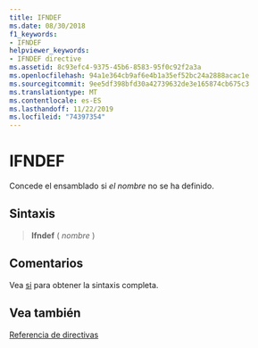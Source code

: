 ```yaml
---
title: IFNDEF
ms.date: 08/30/2018
f1_keywords:
- IFNDEF
helpviewer_keywords:
- IFNDEF directive
ms.assetid: 8c93efc4-9375-45b6-8583-95f0c92f2a3a
ms.openlocfilehash: 94a1e364cb9af6e4b1a35ef52bc24a2888acac1e
ms.sourcegitcommit: 9ee5df398bfd30a42739632de3e165874cb675c3
ms.translationtype: MT
ms.contentlocale: es-ES
ms.lasthandoff: 11/22/2019
ms.locfileid: "74397354"
---
```

# <a name="ifndef"></a>IFNDEF

Concede el ensamblado si *el nombre* no se ha definido.

## <a name="syntax"></a>Sintaxis

> **Ifndef** ( *nombre* )

## <a name="remarks"></a>Comentarios

Vea [si](../../assembler/masm/if-masm.md) para obtener la sintaxis completa.

## <a name="see-also"></a>Vea también

[Referencia de directivas](directives-reference.md)
